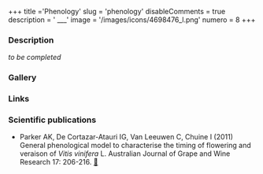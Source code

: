 +++
title ='Phenology'
slug = 'phenology'
disableComments = true
description = ' ___'
image = '/images/icons/4698476_l.png'
numero = 8
+++


### Description

*to be completed*

### Gallery


### Links


### Scientific publications

- Parker AK, De Cortazar-Atauri IG, Van Leeuwen C, Chuine I (2011) General phenological model to characterise the timing of flowering and veraison of *Vitis vinifera* L. Australian Journal of Grape and Wine Research 17: 206-216.  [:page_facing_up:](https://doi.org/10.1111/j.1755-0238.2011.00140.x)
